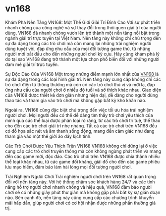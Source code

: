 # vn168
Khám Phá Nền Tảng VN168: Một Thế Giới Giải Trí Đỉnh Cao
Với sự phát triển nhanh chóng của công nghệ và sự thay đổi trong thói quen giải trí của người dùng, VN168 đã nhanh chóng vươn lên trở thành một nền tảng nổi bật trong ngành giải trí trực tuyến tại Việt Nam. Nền tảng này không chỉ chú trọng đến sự đa dạng trong các trò chơi mà còn mang lại những trải nghiệm người dùng tuyệt vời, đáp ứng nhu cầu của mọi đối tượng game thủ, từ những người mới bắt đầu cho đến những người chơi kỳ cựu. Hãy cùng khám phá lý do tại sao VN168 đang trở thành một lựa chọn phổ biến đối với những người đam mê giải trí trực tuyến.

Sự Độc Đáo Của VN168
Một trong những điểm mạnh lớn nhất của <a href="https://vn168.store"> VN168 </a> là sự đa dạng trong các loại hình giải trí. Nền tảng này cung cấp không chỉ các trò chơi điện tử thông thường mà còn có các trò chơi thú vị và mới lạ, đáp ứng nhu cầu của người chơi ở nhiều độ tuổi và sở thích khác nhau. Giao diện của VN168 được thiết kế đơn giản nhưng hiện đại, dễ dàng cho người dùng thao tác và tham gia vào trò chơi mà không gặp bất kỳ khó khăn nào.

Ngoài ra, VN168 cũng đặc biệt chú trọng đến việc tối ưu hóa trải nghiệm người chơi. Mọi người đều có thể dễ dàng tìm thấy trò chơi yêu thích của mình qua các thể loại được phân loại rõ ràng, từ các trò chơi trí tuệ, thể thao cho đến các trò chơi giải trí nhẹ nhàng. Tất cả các trò chơi trên VN168 đều có đồ họa sắc nét và âm thanh sống động, mang đến cảm giác như đang tham gia vào một thế giới ảo đầy kịch tính.

Các Trò Chơi Được Yêu Thích Trên VN168
VN168 không chỉ dừng lại ở việc cung cấp các trò chơi truyền thống mà còn không ngừng phát triển và mang đến các game mới, độc đáo. Các trò chơi trên VN168 được chia thành nhiều thể loại khác nhau, từ các game đối kháng, giải đố cho đến các game phiêu lưu mạo hiểm, đảm bảo làm hài lòng mọi đối tượng người chơi.

Trải Nghiệm Người Chơi
Trải nghiệm người chơi trên VN168 rất quan trọng đối với nền tảng này. Với hệ thống chăm sóc khách hàng 24/7 và các tính năng hỗ trợ người chơi nhanh chóng và hiệu quả, VN168 đảm bảo người chơi sẽ có những giây phút thư giãn mà không gặp phải bất kỳ sự gián đoạn nào. Bên cạnh đó, nền tảng này cũng cung cấp các chương trình khuyến mãi hấp dẫn, giúp người chơi có cơ hội nhận được những phần thưởng giá trị.

